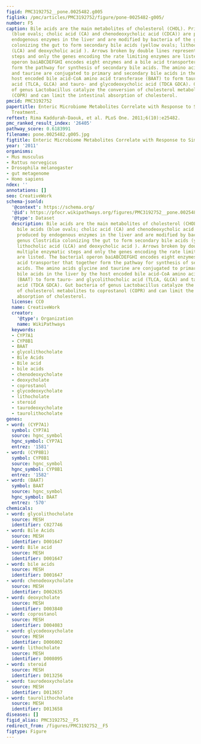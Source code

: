 ```yaml
---
figid: PMC3192752__pone.0025482.g005
figlink: /pmc/articles/PMC3192752/figure/pone-0025482-g005/
number: F5
caption: Bile acids are the main metabolites of cholesterol (CHOL). Primary bile acids
  (blue ovals; cholic acid (CA) and chenodeoxycholic acid (CDCA)) are produced by
  endogenous enzymes in the liver and are modified by bacteria of the genus Clostridia
  colonizing the gut to form secondary bile acids (yellow ovals; lithocholic acid
  (LCA) and deoxycholic acid ). Arrows broken by double lines represent multiple enzymatic
  steps and only the genes encoding the rate limiting enzymes are listed. The bacterial
  operon baiABCDEFGHI encodes eight enzymes and a bile acid transporter that together
  form the pathway for synthesis of secondary bile acids. The amino acids glycine
  and taurine are conjugated to primary and secondary bile acids in the liver by the
  host encoded bile acid-CoA amino acid transferase (BAAT) to form tauro- and glycolithocholic
  acid (TLCA, GLCA) and tauro- and glycodeoxycholic acid (TDCA GDCA). Gut bacteria
  of genus Lactobacillus catalyze the conversion of cholesterol metabolites to coprostanol
  (COPR) and can limit the intestinal absorption of cholesterol.
pmcid: PMC3192752
papertitle: Enteric Microbiome Metabolites Correlate with Response to Simvastatin
  Treatment.
reftext: Rima Kaddurah-Daouk, et al. PLoS One. 2011;6(10):e25482.
pmc_ranked_result_index: '26405'
pathway_score: 0.6183991
filename: pone.0025482.g005.jpg
figtitle: Enteric Microbiome Metabolites Correlate with Response to Simvastatin Treatment
year: '2011'
organisms:
- Mus musculus
- Rattus norvegicus
- Drosophila melanogaster
- gut metagenome
- Homo sapiens
ndex: ''
annotations: []
seo: CreativeWork
schema-jsonld:
  '@context': https://schema.org/
  '@id': https://pfocr.wikipathways.org/figures/PMC3192752__pone.0025482.g005.html
  '@type': Dataset
  description: Bile acids are the main metabolites of cholesterol (CHOL). Primary
    bile acids (blue ovals; cholic acid (CA) and chenodeoxycholic acid (CDCA)) are
    produced by endogenous enzymes in the liver and are modified by bacteria of the
    genus Clostridia colonizing the gut to form secondary bile acids (yellow ovals;
    lithocholic acid (LCA) and deoxycholic acid ). Arrows broken by double lines represent
    multiple enzymatic steps and only the genes encoding the rate limiting enzymes
    are listed. The bacterial operon baiABCDEFGHI encodes eight enzymes and a bile
    acid transporter that together form the pathway for synthesis of secondary bile
    acids. The amino acids glycine and taurine are conjugated to primary and secondary
    bile acids in the liver by the host encoded bile acid-CoA amino acid transferase
    (BAAT) to form tauro- and glycolithocholic acid (TLCA, GLCA) and tauro- and glycodeoxycholic
    acid (TDCA GDCA). Gut bacteria of genus Lactobacillus catalyze the conversion
    of cholesterol metabolites to coprostanol (COPR) and can limit the intestinal
    absorption of cholesterol.
  license: CC0
  name: CreativeWork
  creator:
    '@type': Organization
    name: WikiPathways
  keywords:
  - CYP7A1
  - CYP8B1
  - BAAT
  - glycolithocholate
  - Bile Acids
  - Bile acid
  - bile acids
  - chenodeoxycholate
  - deoxycholate
  - coprostanol
  - glycodeoxycholate
  - lithocholate
  - steroid
  - taurodeoxycholate
  - taurolithocholate
genes:
- word: (CYP7A1)
  symbol: CYP7A1
  source: hgnc_symbol
  hgnc_symbol: CYP7A1
  entrez: '1581'
- word: (CYP8B1)
  symbol: CYP8B1
  source: hgnc_symbol
  hgnc_symbol: CYP8B1
  entrez: '1582'
- word: (BAAT)
  symbol: BAAT
  source: hgnc_symbol
  hgnc_symbol: BAAT
  entrez: '570'
chemicals:
- word: glycolithocholate
  source: MESH
  identifier: C027746
- word: Bile Acids
  source: MESH
  identifier: D001647
- word: Bile acid
  source: MESH
  identifier: D001647
- word: bile acids
  source: MESH
  identifier: D001647
- word: chenodeoxycholate
  source: MESH
  identifier: D002635
- word: deoxycholate
  source: MESH
  identifier: D003840
- word: coprostanol
  source: MESH
  identifier: D004083
- word: glycodeoxycholate
  source: MESH
  identifier: D006002
- word: lithocholate
  source: MESH
  identifier: D008095
- word: steroid
  source: MESH
  identifier: D013256
- word: taurodeoxycholate
  source: MESH
  identifier: D013657
- word: taurolithocholate
  source: MESH
  identifier: D013658
diseases: []
figid_alias: PMC3192752__F5
redirect_from: /figures/PMC3192752__F5
figtype: Figure
---
```


